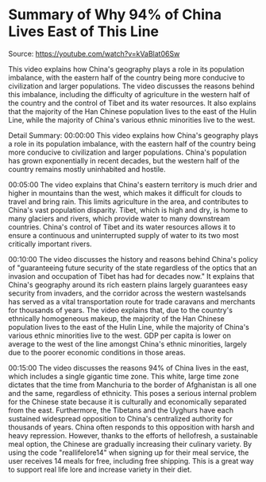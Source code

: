 # Summary of Why 94% of China Lives East of This Line

Source: https://youtube.com/watch?v=kVaBlat06Sw

This video explains how China's geography plays a role in its population imbalance, with the eastern half of the country being more conducive to civilization and larger populations. The video discusses the reasons behind this imbalance, including the difficulty of agriculture in the western half of the country and the control of Tibet and its water resources. It also explains that the majority of the Han Chinese population lives to the east of the Hulin Line, while the majority of China's various ethnic minorities live to the west.

Detail Summary: 
00:00:00
This video explains how China's geography plays a role in its population imbalance, with the eastern half of the country being more conducive to civilization and larger populations. China's population has grown exponentially in recent decades, but the western half of the country remains mostly uninhabited and hostile.

00:05:00
The video explains that China's eastern territory is much drier and higher in mountains than the west, which makes it difficult for clouds to travel and bring rain. This limits agriculture in the area, and contributes to China's vast population disparity. Tibet, which is high and dry, is home to many glaciers and rivers, which provide water to many downstream countries. China's control of Tibet and its water resources allows it to ensure a continuous and uninterrupted supply of water to its two most critically important rivers.

00:10:00
The video discusses the history and reasons behind China's policy of "guaranteeing future security of the state regardless of the optics that an invasion and occupation of Tibet has had for decades now." It explains that China's geography around its rich eastern plains largely guarantees easy security from invaders, and the corridor across the western wastelsands has served as a vital transportation route for trade caravans and merchants for thousands of years. The video explains that, due to the country's ethnically homogeneous makeup, the majority of the Han Chinese population lives to the east of the Hulin Line, while the majority of China's various ethnic minorities live to the west. GDP per capita is lower on average to the west of the line amongst China's ethnic minorities, largely due to the poorer economic conditions in those areas.

00:15:00
The video discusses the reasons 94% of China lives in the east, which includes a single gigantic time zone. This white, large time zone dictates that the time from Manchuria to the border of Afghanistan is all one and the same, regardless of ethnicity. This poses a serious internal problem for the Chinese state because it is culturally and economically separated from the east. Furthermore, the Tibetans and the Uyghurs have each sustained widespread opposition to China's centralized authority for thousands of years. China often responds to this opposition with harsh and heavy repression. However, thanks to the efforts of hellofresh, a sustainable meal option, the Chinese are gradually increasing their culinary variety. By using the code "reallifelore14" when signing up for their meal service, the user receives 14 meals for free, including free shipping. This is a great way to support real life lore and increase variety in their diet.

